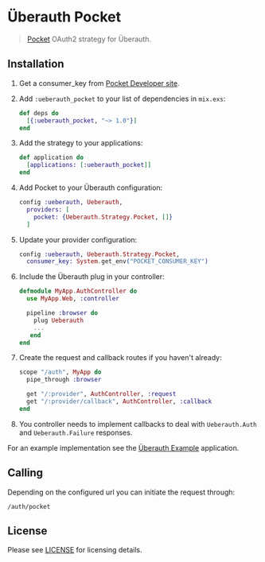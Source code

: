 # Überauth Pocket

> [Pocket](https://getpocket.com) OAuth2 strategy for Überauth.

## Installation

1. Get a consumer_key from [Pocket Developer site](https://getpocket.com/developer).

1. Add `:ueberauth_pocket` to your list of dependencies in `mix.exs`:

    ```elixir
    def deps do
      [{:ueberauth_pocket, "~> 1.0"}]
    end
    ```

1. Add the strategy to your applications:

    ```elixir
    def application do
      [applications: [:ueberauth_pocket]]
    end
    ```

1. Add Pocket to your Überauth configuration:

    ```elixir
    config :ueberauth, Ueberauth,
      providers: [
        pocket: {Ueberauth.Strategy.Pocket, []}
      ]
    ```

1.  Update your provider configuration:

    ```elixir
    config :ueberauth, Ueberauth.Strategy.Pocket,
      consumer_key: System.get_env("POCKET_CONSUMER_KEY")
    ```

1.  Include the Überauth plug in your controller:

    ```elixir
    defmodule MyApp.AuthController do
      use MyApp.Web, :controller

      pipeline :browser do
        plug Ueberauth
        ...
       end
    end
    ```

1.  Create the request and callback routes if you haven't already:

    ```elixir
    scope "/auth", MyApp do
      pipe_through :browser

      get "/:provider", AuthController, :request
      get "/:provider/callback", AuthController, :callback
    end
    ```

1. You controller needs to implement callbacks to deal with `Ueberauth.Auth` and `Ueberauth.Failure` responses.

For an example implementation see the [Überauth Example](https://github.com/ueberauth/ueberauth_example) application.

## Calling

Depending on the configured url you can initiate the request through:

    /auth/pocket

## License

Please see [LICENSE](blob/master/LICENSE) for licensing details.
